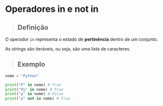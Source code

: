 # Operadores in e not in

> ## **Definição**

O operador `in` representa o estado de **pertinência** dentro de um conjunto.

As strings são iteráveis, ou seja, são uma lista de caracteres.

> ## **Exemplo**

```python
nome = "Python"

print("P" in nome) # True
print("Py" in nome) # True
print("p" in nome) # False
print("p" not in nome) # True
```